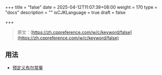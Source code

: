 +++
title = "false"
date = 2025-04-12T11:07:39+08:00
weight = 170
type = "docs"
description = ""
isCJKLanguage = true
draft = false

+++

> 原文：[https://zh.cppreference.com/w/c/keyword/false](https://zh.cppreference.com/w/c/keyword/false)

## 用法

- [预定义布尔常量](https://zh.cppreference.com/w/c/language/bool_constant)